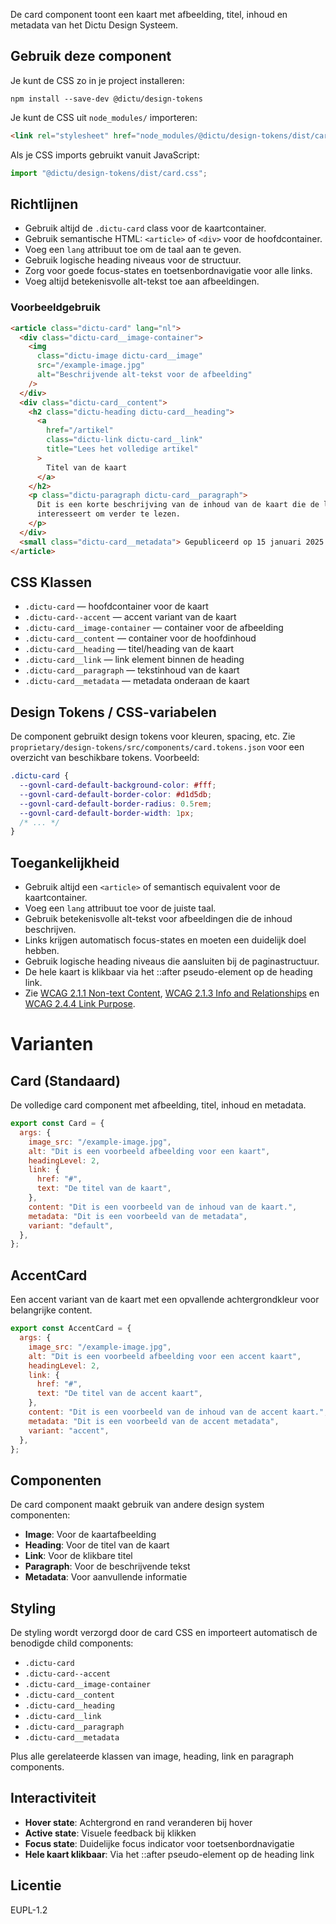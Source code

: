 <!-- @license CC0-1.0 -->

De card component toont een kaart met afbeelding, titel, inhoud en metadata van
het Dictu Design Systeem.

## Gebruik deze component

Je kunt de CSS zo in je project installeren:

```console
npm install --save-dev @dictu/design-tokens
```

Je kunt de CSS uit `node_modules/` importeren:

```html
<link rel="stylesheet" href="node_modules/@dictu/design-tokens/dist/card.css" />
```

Als je CSS imports gebruikt vanuit JavaScript:

```javascript
import "@dictu/design-tokens/dist/card.css";
```

## Richtlijnen

- Gebruik altijd de `.dictu-card` class voor de kaartcontainer.
- Gebruik semantische HTML: `<article>` of `<div>` voor de hoofdcontainer.
- Voeg een `lang` attribuut toe om de taal aan te geven.
- Gebruik logische heading niveaus voor de structuur.
- Zorg voor goede focus-states en toetsenbordnavigatie voor alle links.
- Voeg altijd betekenisvolle alt-tekst toe aan afbeeldingen.

### Voorbeeldgebruik

```html
<article class="dictu-card" lang="nl">
  <div class="dictu-card__image-container">
    <img
      class="dictu-image dictu-card__image"
      src="/example-image.jpg"
      alt="Beschrijvende alt-tekst voor de afbeelding"
    />
  </div>
  <div class="dictu-card__content">
    <h2 class="dictu-heading dictu-card__heading">
      <a
        href="/artikel"
        class="dictu-link dictu-card__link"
        title="Lees het volledige artikel"
      >
        Titel van de kaart
      </a>
    </h2>
    <p class="dictu-paragraph dictu-card__paragraph">
      Dit is een korte beschrijving van de inhoud van de kaart die de lezer
      interesseert om verder te lezen.
    </p>
  </div>
  <small class="dictu-card__metadata"> Gepubliceerd op 15 januari 2025 </small>
</article>
```

## CSS Klassen

- `.dictu-card` — hoofdcontainer voor de kaart
- `.dictu-card--accent` — accent variant van de kaart
- `.dictu-card__image-container` — container voor de afbeelding
- `.dictu-card__content` — container voor de hoofdinhoud
- `.dictu-card__heading` — titel/heading van de kaart
- `.dictu-card__link` — link element binnen de heading
- `.dictu-card__paragraph` — tekstinhoud van de kaart
- `.dictu-card__metadata` — metadata onderaan de kaart

## Design Tokens / CSS-variabelen

De component gebruikt design tokens voor kleuren, spacing, etc. Zie
`proprietary/design-tokens/src/components/card.tokens.json` voor een overzicht
van beschikbare tokens. Voorbeeld:

```css
.dictu-card {
  --govnl-card-default-background-color: #fff;
  --govnl-card-default-border-color: #d1d5db;
  --govnl-card-default-border-radius: 0.5rem;
  --govnl-card-default-border-width: 1px;
  /* ... */
}
```

## Toegankelijkheid

- Gebruik altijd een `<article>` of semantisch equivalent voor de
  kaartcontainer.
- Voeg een `lang` attribuut toe voor de juiste taal.
- Gebruik betekenisvolle alt-tekst voor afbeeldingen die de inhoud beschrijven.
- Links krijgen automatisch focus-states en moeten een duidelijk doel hebben.
- Gebruik logische heading niveaus die aansluiten bij de paginastructuur.
- De hele kaart is klikbaar via het ::after pseudo-element op de heading link.
- Zie
  [WCAG 2.1.1 Non-text Content](https://www.w3.org/WAI/WCAG21/Understanding/non-text-content.html),
  [WCAG 2.1.3 Info and Relationships](https://www.w3.org/WAI/WCAG21/Understanding/info-and-relationships.html)
  en
  [WCAG 2.4.4 Link Purpose](https://www.w3.org/WAI/WCAG21/Understanding/link-purpose-in-context.html).

# Varianten

## Card (Standaard)

De volledige card component met afbeelding, titel, inhoud en metadata.

```js
export const Card = {
  args: {
    image_src: "/example-image.jpg",
    alt: "Dit is een voorbeeld afbeelding voor een kaart",
    headingLevel: 2,
    link: {
      href: "#",
      text: "De titel van de kaart",
    },
    content: "Dit is een voorbeeld van de inhoud van de kaart.",
    metadata: "Dit is een voorbeeld van de metadata",
    variant: "default",
  },
};
```

## AccentCard

Een accent variant van de kaart met een opvallende achtergrondkleur voor
belangrijke content.

```js
export const AccentCard = {
  args: {
    image_src: "/example-image.jpg",
    alt: "Dit is een voorbeeld afbeelding voor een accent kaart",
    headingLevel: 2,
    link: {
      href: "#",
      text: "De titel van de accent kaart",
    },
    content: "Dit is een voorbeeld van de inhoud van de accent kaart.",
    metadata: "Dit is een voorbeeld van de accent metadata",
    variant: "accent",
  },
};
```

## Componenten

De card component maakt gebruik van andere design system componenten:

- **Image**: Voor de kaartafbeelding
- **Heading**: Voor de titel van de kaart
- **Link**: Voor de klikbare titel
- **Paragraph**: Voor de beschrijvende tekst
- **Metadata**: Voor aanvullende informatie

## Styling

De styling wordt verzorgd door de card CSS en importeert automatisch de
benodigde child components:

- `.dictu-card`
- `.dictu-card--accent`
- `.dictu-card__image-container`
- `.dictu-card__content`
- `.dictu-card__heading`
- `.dictu-card__link`
- `.dictu-card__paragraph`
- `.dictu-card__metadata`

Plus alle gerelateerde klassen van image, heading, link en paragraph components.

## Interactiviteit

- **Hover state**: Achtergrond en rand veranderen bij hover
- **Active state**: Visuele feedback bij klikken
- **Focus state**: Duidelijke focus indicator voor toetsenbordnavigatie
- **Hele kaart klikbaar**: Via het ::after pseudo-element op de heading link

## Licentie

EUPL-1.2
